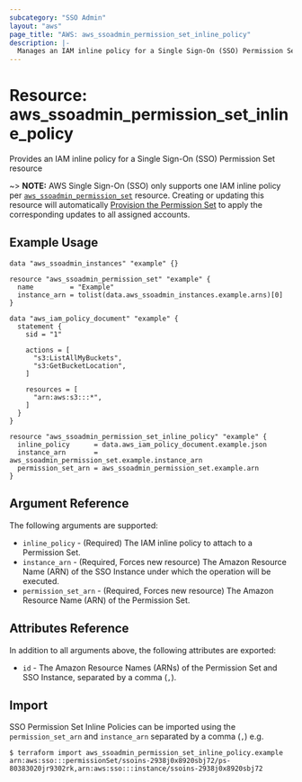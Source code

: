 ```yaml
---
subcategory: "SSO Admin"
layout: "aws"
page_title: "AWS: aws_ssoadmin_permission_set_inline_policy"
description: |-
  Manages an IAM inline policy for a Single Sign-On (SSO) Permission Set
---
```


# Resource: aws_ssoadmin_permission_set_inline_policy

Provides an IAM inline policy for a Single Sign-On (SSO) Permission Set resource

~> **NOTE:** AWS Single Sign-On (SSO) only supports one IAM inline policy per [`aws_ssoadmin_permission_set`](ssoadmin_permission_set.html) resource.
Creating or updating this resource will automatically [Provision the Permission Set](https://docs.aws.amazon.com/singlesignon/latest/APIReference/API_ProvisionPermissionSet.html) to apply the corresponding updates to all assigned accounts.

## Example Usage

```hcl
data "aws_ssoadmin_instances" "example" {}

resource "aws_ssoadmin_permission_set" "example" {
  name         = "Example"
  instance_arn = tolist(data.aws_ssoadmin_instances.example.arns)[0]
}

data "aws_iam_policy_document" "example" {
  statement {
    sid = "1"

    actions = [
      "s3:ListAllMyBuckets",
      "s3:GetBucketLocation",
    ]

    resources = [
      "arn:aws:s3:::*",
    ]
  }
}

resource "aws_ssoadmin_permission_set_inline_policy" "example" {
  inline_policy      = data.aws_iam_policy_document.example.json
  instance_arn       = aws_ssoadmin_permission_set.example.instance_arn
  permission_set_arn = aws_ssoadmin_permission_set.example.arn
}
```

## Argument Reference

The following arguments are supported:

* `inline_policy` - (Required) The IAM inline policy to attach to a Permission Set.
* `instance_arn` - (Required, Forces new resource) The Amazon Resource Name (ARN) of the SSO Instance under which the operation will be executed.
* `permission_set_arn` - (Required, Forces new resource) The Amazon Resource Name (ARN) of the Permission Set.

## Attributes Reference

In addition to all arguments above, the following attributes are exported:

* `id` - The Amazon Resource Names (ARNs) of the Permission Set and SSO Instance, separated by a comma (`,`).

## Import

SSO Permission Set Inline Policies can be imported using the `permission_set_arn` and `instance_arn` separated by a comma (`,`) e.g.

```
$ terraform import aws_ssoadmin_permission_set_inline_policy.example arn:aws:sso:::permissionSet/ssoins-2938j0x8920sbj72/ps-80383020jr9302rk,arn:aws:sso:::instance/ssoins-2938j0x8920sbj72
```
